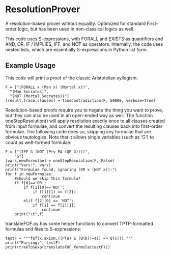 # ResolutionProver
A resolution-based prover without equality. Optimized for standard First-order logic, but has been used in non-classical logics as well.

This code uses S-expressions, with FORALL and EXISTS as quantifiers and AND, OR, IF / IMPLIES, IFF, and NOT as operators. Internally, the code uses nested lists, which are essentially S-expressions in Python list form. 

## Example Usage

This code will print a proof of the classic Aristotelian syllogism:
```
F = ["(FORALL x (Man x) (Mortal x))", 
  "(Man Socrates)",
  "(NOT (Mortal Socrates))"]
[result,trace,clauses] = findContradiction(F, 50000, verbose=True)
```

Resolution-based proofs require you to negate the thing you want to prove, but they can also be used in an open-ended way as well. The function oneStepResolution() will apply resolution exactly once to all clauses created from input formulae, and convert the resulting clauses back into first-order formulae. The following code does so, skipping any formulae that are obvious tautologies. Note that it allows single variables (such as 'G') to count as well-formed formulae:
```
F = ["(IFF G (NOT (Prv_PA (QB G))))",
	"G"]
[vars,newFormulae] = oneStepResolution(F, False)
print("Vars:", vars)
print("Formulae found; ignoring (OR x (NOT x)):")
for f in newFormulae:
	#should we skip this formula?
	if f[0]=='OR':
		if f[1][0]=='NOT':
			if f[1][1] == f[2]:
				continue
		elif f[2][0] == 'NOT':
			if f[1] == f[2][1]:
				continue
	print("\t",f)
```

translateFOF.py has some helper functions to convert TPTP-formatted formulae and files to S-expressions:
```
testF = """fof(x,axiom,((P(a) & (Q(b)!=a)) => Q(c)))."""
print("Parsing:", testF)
print(treeToSexp(translateFOF_formula(testF)))
```
